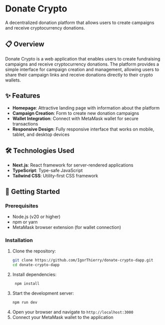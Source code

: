 # Donate Crypto

A decentralized donation platform that allows users to create campaigns and receive cryptocurrency donations.

## 📋 Overview

Donate Crypto is a web application that enables users to create fundraising campaigns and receive cryptocurrency donations. The platform provides a simple interface for campaign creation and management, allowing users to share their campaign links and receive donations directly to their crypto wallets.

## ✨ Features

- **Homepage**: Attractive landing page with information about the platform
- **Campaign Creation**: Form to create new donation campaigns
- **Wallet Integration**: Connect with MetaMask wallet for secure transactions
- **Responsive Design**: Fully responsive interface that works on mobile, tablet, and desktop devices

## 🛠️ Technologies Used

- **Next.js**: React framework for server-rendered applications
- **TypeScript**: Type-safe JavaScript
- **Tailwind CSS**: Utility-first CSS framework

## 🚀 Getting Started

### Prerequisites

- Node.js (v20 or higher)
- npm or yarn
- MetaMask browser extension (for wallet connection)

### Installation

1. Clone the repository:
   ```bash
   git clone https://github.com/IgorThierry/donate-crypto-dapp.git
   cd donate-crypto-dapp
   ```
2. Install dependencies:
   ```bash
    npm install
   ```
3. Start the development server:
   ```bash
   npm run dev
   ```
4. Open your browser and navigate to `http://localhost:3000`
5. Connect your MetaMask wallet to the application
